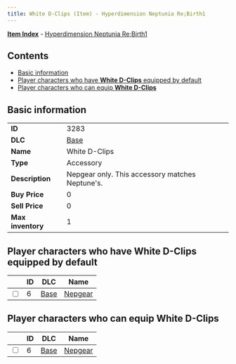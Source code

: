 ```yaml
---
title: White D-Clips (Item) - Hyperdimension Neptunia Re;Birth1
---
```


[**Item Index**](/neptunia/rb1/item/index.html) - [Hyperdimension Neptunia Re;Birth1](/neptunia/rb1)

## Contents

- [Basic information](#basic-information)
- [Player characters who have **White D-Clips** equipped by default](#player-characters-who-have-white-d-clips-equipped-by-default)
- [Player characters who can equip **White D-Clips**](#player-characters-who-can-equip-white-d-clips)
## Basic information

|   |   |
| -- | -- |
| **ID** | 3283 |
| **DLC** | [Base](/neptunia/rb1/dlc/1-base.html) |
| **Name** | White D-Clips |
| **Type** | Accessory |
| **Description** | Nepgear only. This accessory matches Neptune's. |
| **Buy Price** | 0 |
| **Sell Price** | 0 |
| **Max inventory** | 1 |


## Player characters who have **White D-Clips** equipped by default

|    | ID | DLC | Name |
| -- | -- | --- | ---- |
| <input type="checkbox" id="rb1-player-1-6" class="trackbox" /> | 6 | [Base](/neptunia/rb1/dlc/1-base.html) | [Nepgear](/neptunia/rb1/player/1-6-nepgear.html) |


## Player characters who can equip **White D-Clips**

|    | ID | DLC | Name |
| -- | -- | --- | ---- |
| <input type="checkbox" id="rb1-player-1-6" class="trackbox" /> | 6 | [Base](/neptunia/rb1/dlc/1-base.html) | [Nepgear](/neptunia/rb1/player/1-6-nepgear.html) |
